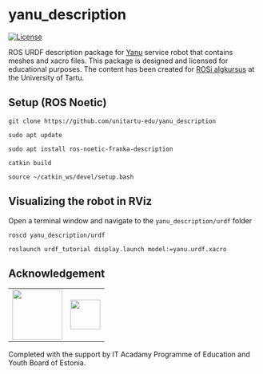 # yanu\_description

[![License](https://img.shields.io/badge/License-Apache%202.0-blue.svg)](https://opensource.org/licenses/Apache-2.0)

ROS URDF description package for [Yanu](https://yanu.ai) service robot that contains meshes and xacro files. This package is designed and licensed for educational purposes. The content has been created for [ROSi algkursus](https://sisu.ut.ee/rosak) at the University of Tartu.

## Setup (ROS Noetic)

```git clone https://github.com/unitartu-edu/yanu_description```

```sudo apt update```

```sudo apt install ros-noetic-franka-description```

```catkin build```

```source ~/catkin_ws/devel/setup.bash```

## Visualizing the robot in RViz
Open a terminal window and navigate to the ```yanu_description/urdf``` folder

```roscd yanu_description/urdf```

```roslaunch urdf_tutorial display.launch model:=yanu.urdf.xacro```

## Acknowledgement

<table>
<tr border=0>
<td valign="middle">
  <img src="https://github.com/unitartu-remrob/.github/blob/main/profile/logo_HARNO_3lovi_est_rgb.png" class="center" height=100"/>
</td>
<td valign="middle">
  <img src="https://github.com/unitartu-remrob/.github/blob/main/profile/logo_ITA_rgb.png" class="center" height=60"/>
</td>
</tr>
</table>

Completed with the support by IT Acadamy Programme of Education and Youth Board of Estonia.
